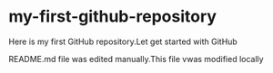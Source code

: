 # my-first-github-repository
Here is my first GitHub repository.Let get started with GitHub

README.md file was edited manually.This file vwas modified locally
